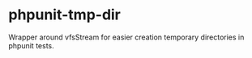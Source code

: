 phpunit-tmp-dir
===============

Wrapper around vfsStream for easier creation temporary directories in phpunit tests.
